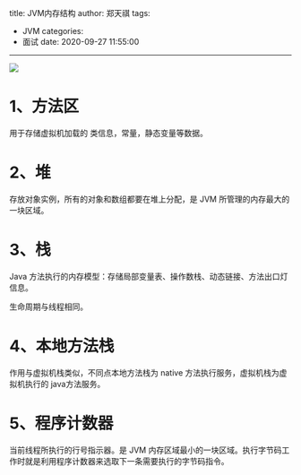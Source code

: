 title: JVM内存结构
author: 郑天祺
tags:

  - JVM
categories:
  - 面试
date: 2020-09-27 11:55:00

---

![](/img/JVMMemory.png)

# 1、方法区

用于存储虚拟机加载的 类信息，常量，静态变量等数据。

# 2、堆

存放对象实例，所有的对象和数组都要在堆上分配，是 JVM 所管理的内存最大的一块区域。

# 3、栈

Java 方法执行的内存模型：存储局部变量表、操作数栈、动态链接、方法出口灯信息。

生命周期与线程相同。

# 4、本地方法栈

作用与虚拟机栈类似，不同点本地方法栈为 native 方法执行服务，虚拟机栈为虚拟机执行的 java方法服务。

# 5、程序计数器

当前线程所执行的行号指示器。是 JVM 内存区域最小的一块区域。执行字节码工作时就是利用程序计数器来选取下一条需要执行的字节码指令。